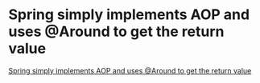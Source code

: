 # Spring simply implements AOP and uses @Around to get the return value
[Spring simply implements AOP and uses @Around to get the return value](https://aiwithcloud.com/2022/09/15/spring_simply_implements_aop_and_uses_around_to_get_the_return_value/)